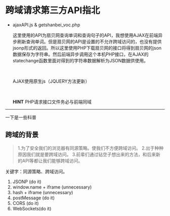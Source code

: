 # 跨域请求第三方API指北

- ajaxAPI.js & getshanbei_voc.php 

  这里使用的API为扇贝网查询单词和查询句子的API，我想使用AJAX在前端异步刷新查询单词。但是扇贝网的API是设置的不允许跨域访问的，也没有提供jsonp形式的返回。所以这里使用PHP下载扇贝网的接口将得到扇贝网的json数据保存为字符串。然后前端异步调用这个本机PHP接口，在AJAX的statechange函数里面对得到的字符串数据解析为JSON数据供使用。

  ​

  AJAX使用原生js（JQUERY方法更新）

  ​

  **HINT** PHP请求接口文件务必与前端同域	

----

一下是一些科普

## 跨域的背景

> 1.为了安全我们的浏览器有同源策略。使我们不方便跨域访问。
> 2.出于种种原因我们就是要跨域访问。
> 3.前辈们通过钻空子想出来的方法，和后来新的API等都让我们能够跨域访问。

关键字：同源策略、跨域访问。



1. JSONP (do it)
2. window.name + iframe (unnecessary)
3. hash + iframe (unnecessary)
4. postMessage (do it)
5. CORS (do it)
6. WebSockets(do it)

